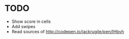 # TODO

* Show score in cells
* Add swipes
* Read sources of http://codepen.io/jackrugile/pen/IHbvh
